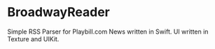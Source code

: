 # BroadwayReader

Simple RSS Parser for Playbill.com News written in Swift. UI written in Texture and UIKit.
